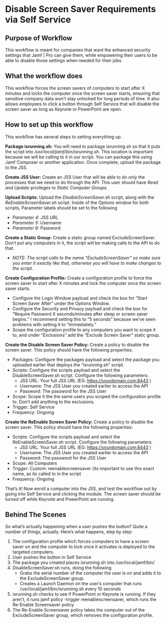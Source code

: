 # Disable Screen Saver Requirements via Self Service
## Purpose of Workflow
This workflow is meant for companies that want the enhanced security settings that Jamf | Pro can give them, while empowering their users to be able to disable those settings when needed for their jobs. 
## What the workflow does
This workflow forces the screen savers of computers to start after X minutes and locks the computer once the screen saver starts, ensuring that sensitive company data won’t stay unlocked for long periods of time. It also allows employees to click a button through Self Service that will disable the screen saver as long as Keynote or PowerPoint are open.
## How to set up this workflow
This workflow has several steps to setting everything up.

**Package isrunning.sh:** You will need to package isrunning.sh so that it puts the script into */usr/local/jamf/bin/isrunning.sh*. This location is important because we will be calling to it in our script. You can package this using Jamf Composer or another application. Once complete, upload the package to the JSS.

**Create JSS User:** Create an JSS User that will be able to do only the processes that we need to do through the API. This user should have *Read and Update* privileges to *Static Computer Groups*.

**Upload Scripts:** Upload the *DisableScreenSaver.sh* script, along with the *ReEnableScreenSaver.sh* script. Inside of the Options window for both scripts, Parameter labels should be set to the following
* *Parameter 4:* JSS URL
* *Parameter 5:* Username
* *Parameter 6:* Password

**Create a Static Group:** Create a static group named ExcludeScreenSaver. Don’t put any computers in it, the script will be making calls to the API to do that.
* *NOTE: The script calls to the name “ExcludeScreenSaver” so make sure you enter it exactly like that, otherwise you will have to make changes to the script.*

**Create Configuration Profile:** Create a configuration profile to force the screen saver to start after X minutes and lock the computer once the screen saver starts.
* Configure the Login Window payload and check the box for “Start Screen Saver After” under the Options Window.
* Configure the Security and Privacy payload and check the box for “Require Password X seconds/minutes after sleep or screen saver begins.” I recommend setting this to “5 seconds” because we’ve seen problems with setting it to “Immediately.”
* Scope the configuration profile to any computers you want to scope it to, and under “Exclusions” add the “Exclude Screen Saver” static group.

**Create the Disable Screen Saver Policy:** Create a policy to disable the screen saver. This policy should have the following properties:
* Packages: Configure the packages payload and select the package you uploaded earlier that deploys the “isrunning.sh” script.
* Scripts: Configure the scripts payload and select the DisableScreenSaver.sh script. Configure the following parameters:
    * JSS URL: Your full JSS URL (EG: https://yourdomain.com:8443 )
    * Username: The JSS User you created earlier to access the API
    * Password: The password for the JSS User
* Scope: Scope it the the same users you scoped the configuration profile to. Don’t add anything to the exclusions.
* Trigger: Self Service
* Frequency: Ongoing

**Create the ReEnable Screen Saver Policy:** Create a policy to disable the screen saver. This policy should have the following properties:
* Scripts: Configure the scripts payload and select the ReEnableScreenSaver.sh script. Configure the following parameters:
    * JSS URL: Your full JSS URL (EG: https://yourdomain.com:8443 )
    * Username: The JSS User you created earlier to access the API
    * Password: The password for the JSS User
* Scope: All Computers
* Trigger: Custom: reenablescreensaver (its important to use this exact name, as its called to in the script
* Frequency: Ongoing

That’s it! Now enroll a computer into the JSS, and test the workflow out by going into Self Service and clicking the module. The screen saver should be turned off while Keynote and PowerPoint are running.
## Behind The Scenes
So what’s actually happening when a user pushes the button? Quite a number of things, actually. Here’s what happens, step by step:

1. The configuration profile which forces computers to have a screen saver on and the
computer to lock once it activates is deployed to the targeted computers.
2. User pushes the button in Self Service
3. The package you created places isrunning.sh into /usr/local/jamf/bin/
4. DisableScreenSaver.sh runs, doing the following
    * Grabs the serial number of the computer the user is on and adds it to the ExcludeScreenSaver group.
    * Creates a Launch Daemon on the user’s computer that runs /usr/local/jamf/bin/isrunning.sh every 10 seconds
5. isrunning.sh checks to see if PowerPoint or Keynote is running. If they aren’t, it runs jamf policy -trigger reenablescreensaver, which runs the Re-Enable Screensaver policy
6. The Re-Enable Screensaver policy takes the computer out of the ExcludeScreenSaver group, which removes the configuration profile.
